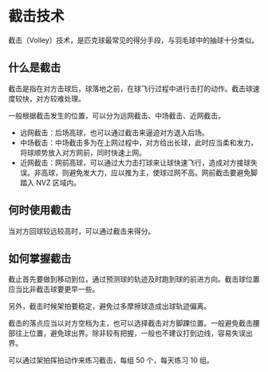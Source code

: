 # 截击技术

截击（Volley）技术，是匹克球最常见的得分手段，与羽毛球中的抽球十分类似。

## 什么是截击

截击是指在对方击球后，球落地之前，在球飞行过程中进行击打的动作。截击球速度较快，对方较难处理。

一般根据截击发生的位置，可以分为远网截击、中场截击、近网截击。

* 远网截击：后场高球，也可以通过截击来逼迫对方退入后场。
* 中场截击：中场截击多为在上网过程中，对方给出长球，此时应当柔和发力，将球顺势放入对方网前，同时快速上网。
* 近网截击：网前高球，可以通过大力击打球来让球快速飞行，造成对方接球失误。非高球，则避免发大力，应以推为主，使球过网不高。网前截击要避免脚踏入 NVZ 区域内。


## 何时使用截击

当对方回球较远较高时，可以通过截击来得分。

## 如何掌握截击

截止首先要做到移动到位，通过预测球的轨迹及时跑到球的前进方向。截击球位置应当比非截击球要更早一些。

另外，截击时候架拍要稳定，避免过多摩擦球造成出球轨迹偏离。

截击的落点应当以对方空档为主，也可以选择截击对方脚踝位置。一般避免截击腰部往上位置，避免球出界。除非较有把握，一般也不建议打到边线，容易失误出界。

可以通过架拍挥拍动作来练习截击，每组 50 个，每天练习 10 组。